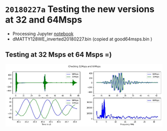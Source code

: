 # `20180227a` Testing the new versions at 32 and 64Msps

* Processing Jupyter [notebook](/matty/20180227a/20180227a-Loops.ipynb)
* dMATTY128WE_inverted20180227.bin (copied at good64msps.bin )

## Testing at 32 Msps et 64 Msps =)

![](/matty/20180227a/32_64.jpg)
